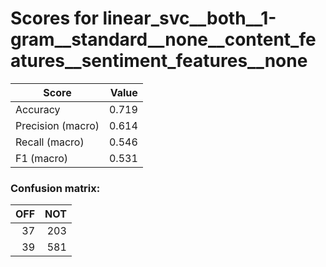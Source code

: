 # Scores for linear_svc__both__1-gram__standard__none__content_features__sentiment_features__none
|      Score      |Value|
|-----------------|----:|
|Accuracy         |0.719|
|Precision (macro)|0.614|
|Recall (macro)   |0.546|
|F1 (macro)       |0.531|

### Confusion matrix:
|OFF|NOT|
|--:|--:|
| 37|203|
| 39|581|
